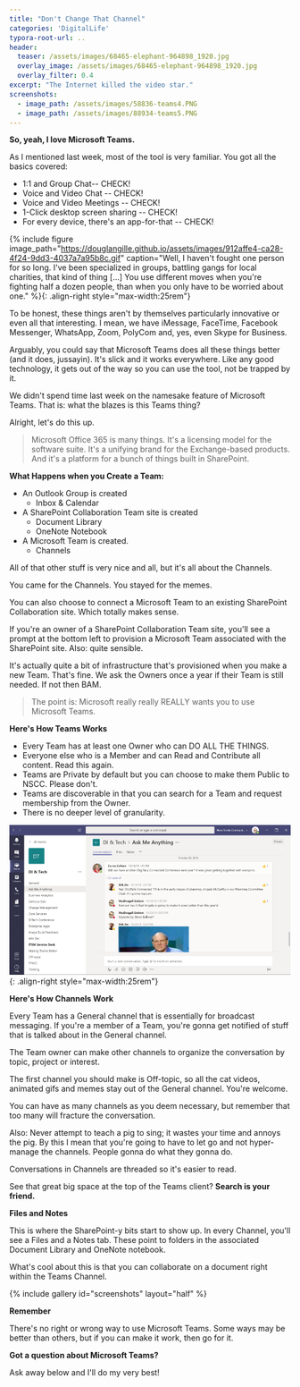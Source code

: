 ```yaml
---
title: "Don't Change That Channel"
categories: 'DigitalLife'
typora-root-url: ..
header: 
  teaser: /assets/images/68465-elephant-964898_1920.jpg
  overlay_image: /assets/images/68465-elephant-964898_1920.jpg
  overlay_filter: 0.4
excerpt: "The Internet killed the video star."
screenshots:
  - image_path: /assets/images/58836-teams4.PNG
  - image_path: /assets/images/88934-teams5.PNG
---
```

**So, yeah, I love Microsoft Teams.**

As I mentioned last week, most of the tool is very familiar. You got all the basics covered:

- 1:1 and Group Chat-- CHECK!
- Voice and Video Chat -- CHECK!
- Voice and Video Meetings -- CHECK!
- 1-Click desktop screen sharing -- CHECK!
- For every device, there's an app-for-that -- CHECK!

{% include figure image_path="https://douglangille.github.io/assets/images/912affe4-ca28-4f24-9dd3-4037a7a95b8c.gif" caption="Well, I haven't fought one person for so long. I've been specialized in groups, battling gangs for local charities, that kind of thing [...] You use different moves when you're fighting half a dozen people, than when you only have to be worried about one." %}{: .align-right style="max-width:25rem"}

To be honest, these things aren't by themselves particularly innovative or even all that interesting. I mean, we have iMessage, FaceTime, Facebook Messenger, WhatsApp, Zoom, PolyCom and, yes, even Skype for Business.

Arguably, you could say that Microsoft Teams does all these things better (and it does, jussayin). It's slick and it works everywhere. Like any good technology, it gets out of the way so you can use the tool, not be trapped by it.

We didn't spend time last week on the namesake feature of Microsoft Teams. That is: what the blazes is this Teams thing?

Alright, let's do this up.

> Microsoft Office 365 is many things. It's a licensing model for the software suite. It's a unifying brand for the Exchange-based products. And it's a platform for a bunch of things built in SharePoint.

**What Happens when you Create a Team:**

- An Outlook Group is created
  - Inbox & Calendar
- A SharePoint Collaboration Team site is created
  - Document Library
  - OneNote Notebook
- A Microsoft Team is created.
  - Channels

All of that other stuff is very nice and all, but it's all about the Channels.

You came for the Channels. You stayed for the memes.

You can also choose to connect a Microsoft Team to an existing SharePoint Collaboration site. Which totally makes sense.

If you're an owner of a SharePoint Collaboration Team site, you'll see a prompt at the bottom left to provision a Microsoft Team associated with the SharePoint site. Also: quite sensible.

It's actually quite a bit of infrastructure that's provisioned when you make a new Team. That's fine. We ask the Owners once a year if their Team is still needed. If not then BAM.

> The point is: Microsoft really really REALLY wants you to use Microsoft Teams.

**Here's How Teams Works**

- Every Team has at least one Owner who can DO ALL THE THINGS.
- Everyone else who is a Member and can Read and Contribute all content. Read this again.
- Teams are Private by default but you can choose to make them Public to NSCC. Please don't.
- Teams are discoverable in that you can search for a Team and request membership from the Owner.
- There is no deeper level of granularity.

![df4786b3-b3ec-4ac5-ac31-67c6c09a292e](/assets/images/df4786b3-b3ec-4ac5-ac31-67c6c09a292e.png){: .align-right style="max-width:25rem"}

**Here's How Channels Work**

Every Team has a General channel that is essentially for broadcast messaging. If you're a member of a Team, you're gonna get notified of stuff that is talked about in the General channel.

The Team owner can make other channels to organize the conversation by topic, project or interest.

The first channel you should make is Off-topic, so all the cat videos, animated gifs and memes stay out of the General channel. You're welcome.

You can have as many channels as you deem necessary, but remember that too many will fracture the conversation.

Also: Never attempt to teach a pig to sing; it wastes your time and annoys the pig. By this I mean that you're going to have to let go and not hyper-manage the channels. People gonna do what they gonna do.

Conversations in Channels are threaded so it's easier to read.

See that great big space at the top of the Teams client? **Search is your friend.**

**Files and Notes**

This is where the SharePoint-y bits start to show up. In every Channel, you'll see a Files and a Notes tab. These point to folders in the associated Document Library and OneNote notebook.

What's cool about this is that you can collaborate on a document right within the Teams Channel.

{% include gallery id="screenshots" layout="half" %}

**Remember**

There's no right or wrong way to use Microsoft Teams. Some ways may be better than others, but if you can make it work, then go for it.

**Got a question about Microsoft Teams?**

Ask away below and I'll do my very best!
